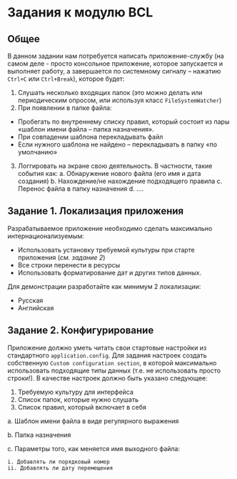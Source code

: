 # Задания к модулю BCL

## Общее

В данном задании нам потребуется написать приложение-службу (на самом деле - просто консольное приложение, которое запускается и выполняет работу, а завершается по системному сигналу – нажатию `Ctrl+C` или `Ctrl+Break`), которое будет:

1. Слушать несколько входящих папок (это можно делать или периодическим опросом, или используя класс `FileSystemWatcher`)
2. При появлении в папке файла:

- Пробегать по внутреннему списку правил, который состоит из пары «шаблон имени файла – папка назначения».
- При совпадении шаблона перекладывать файл
- Если нужного шаблона не найдено – перекладывать в папку «по умолчанию»

3. Логгировать на экране свою деятельность. В частности, такие события как:
   a. Обнаружение нового файла (его имя и дата создания)
   b. Нахождение/не нахождение подходящего правила
   c. Перенос файла в папку назначения
   d. ….

## Задание 1. Локализация приложения

Разрабатываемое приложение необходимо сделать максимально интернационализуемым:

- Использовать установку требуемой культуры при старте приложения (_см. задание 2_)
- Все строки перенести в ресурсы
- Использовать форматирование дат и других типов данных.

Для демонстрации разработайте как минимум 2 локализации:

- Русская
- Английская

## Задание 2. Конфигурирование

Приложение должно уметь читать свои стартовые настройки из стандартного `application.config`. Для задания настроек создать собственную `Custom configuration section`, в которой максимально использовать подходящие типы данных (т.е. не использовать просто строки!).
В качестве настроек должно быть указано следующее:

1. Требуемую культуру для интерфейса
2. Список папок, которые нужно слушать
3. Список правил, который включает в себя

a. Шаблон имени файла в виде регулярного выражения

b. Папка назначения

c. Параметры того, как меняется имя выходного файла:

    i. Добавлять ли порядковый номер
    ii. Добавлять ли дату перемещения
